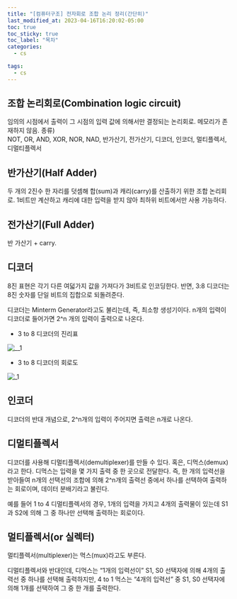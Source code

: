 ```yaml
---
title: "[컴퓨터구조] 전자회로 조합 논리 정리(간단히)"
last_modified_at: 2023-04-16T16:20:02-05:00
toc: true
toc_sticky: true
toc_label: "목차"
categories:
  - cs

tags:
  - cs
---
```



## 조합 논리회로(Combination logic circuit)

임의의 시점에서 출력이 그 시점의 입력 값에 의해서만 결정되는 논리회로. 메모리가 존재하지 않음.
종류)  
NOT, OR, AND, XOR, NOR, NAD, 반가산기, 전가산기, 디코더, 인코더, 멀티플렉서, 디멀티플렉서


## 반가산기(Half Adder)

두 개의 2진수 한 자리를 덧셈해 합(sum)과 캐리(carry)를 산출하기 위한 조합 논리회로.
1비트만 계산하고 캐리에 대한 입력을 받지 않아 최하위 비트에서만 사용 가능하다.

## 전가산기(Full Adder)

반 가산기 + carry. 

## 디코더

8진 표현은 각기 다른 여덟가지 값을 가져다가 3비트로 인코딩한다. 반면, 3:8 디코더는 8진 숫자를 단일 비트의 집합으로 되돌려준다.

디코더는 Minterm Generator라고도 불리는데, 즉, 최소항 생성기이다. n개의 입력이 디코더로 들어가면 2^n 개의 입력이 출력으로 나온다. 

- 3 to 8 디코더의 진리표

![__1](https://user-images.githubusercontent.com/63995044/232320204-f8dc38a6-2db9-4916-bbde-be08c3341767.png)

- 3 to 8 디코더의 회로도

![_1](https://user-images.githubusercontent.com/63995044/232320227-76cc28e2-1be2-4f41-a9fb-cadbe8b110d9.png)

## 인코더

디코더의 반대 개념으로, 2^n개의 입력이 주어지면 출력은 n개로 나온다.

## 디멀티플렉서

디코더를 사용해 디멀티플렉서(demultiplexer)를 만들 수 있다. 혹은, 디먹스(demux)라고 한다. 디먹스는 입력을 몇 가지 출력 중 한 곳으로 전달한다. 즉, 한 개의 입력선을 받아들여 n개의 선택선의 조합에 의해 2^n개의 출력선 중에서 하나를 선택하여 출력하는 회로이며, 데이터 분배기라고 불린다. 

예를 들어 1 to 4 디멀티플렉서의 경우, 1개의 입력을 가지고 4개의 출력물이 있는데 S1과 S2에 의해 그 중 하나만 선택해 출력하는 회로이다. 

## 멀티플렉서(or 실렉터)

멀티플렉서(multiplexer)는 먹스(mux)라고도 부른다. 

디멀티플렉서와 반대인데, 디먹스는 “1개의 입력선이” S1, S0 선택자에 의해 4개의 출력선 중 하나를 선택해 출력하지만, 4 to 1 먹스는 “4개의 입력선” 중 S1, S0 선택자에 의해 1개를 선택하여 그 중 한 개를 출력한다.
